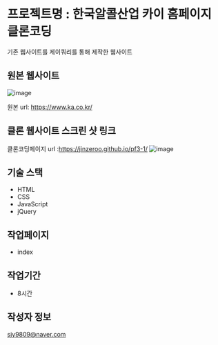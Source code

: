 # 프로젝트명 : 한국알콜산업 카이 홈페이지 클론코딩
기존 웹사이트를 제이쿼리를 통해 제작한 웹사이트

## 원본 웹사이트
![image](https://github.com/jinzeroo/pf3-1/assets/142555222/4c66fc7f-7277-4d1f-8762-d0cb2b400927)

원본 url: https://www.ka.co.kr/

## 클론 웹사이트 스크린 샷 링크
클론코딩페이지 url :https://jinzeroo.github.io/pf3-1/
![image](https://github.com/jinzeroo/pf3-1/assets/142555222/daa3f8ba-9562-4895-9f0a-3106ec49f22c)


## 기술 스택
- HTML
- CSS
- JavaScript
- jQuery

## 작업페이지
- index


## 작업기간
- 8시간

## 작성자 정보

sjy9809@naver.com
